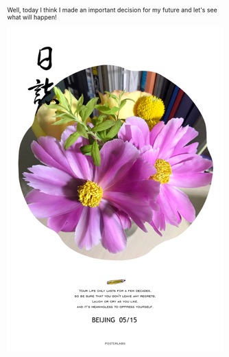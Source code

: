 Well, today I think I made an important decision for my future and let's see what will happen!

![20170522.jpg](https://raw.githubusercontent.com/joshua19881228/my_blogs/master/Life_Discovery/Little_Things/figures/20170515.jpg "Decision =480")
